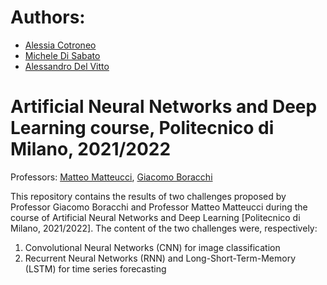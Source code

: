 # Authors:
* [Alessia Cotroneo](https://www.linkedin.com/in/alessia-cotroneo-18704b1a6/)
* [Michele Di Sabato](https://www.linkedin.com/in/michele-di-sabato/)
* [Alessandro Del Vitto](https://github.com/AlessandroDelVitto)

# Artificial Neural Networks and Deep Learning course, Politecnico di Milano, 2021/2022
Professors: [Matteo Matteucci](http://chrome.ws.dei.polimi.it/index.php?title=Matt%27s_Home_Page), [Giacomo Boracchi](https://boracchi.faculty.polimi.it/)

This repository contains the results of two challenges proposed by Professor Giacomo Boracchi and Professor Matteo Matteucci during the course of Artificial Neural Networks and Deep Learning [Politecnico di Milano, 2021/2022]. The content of the two challenges were, respectively:
1) Convolutional Neural Networks (CNN) for image classification
2) Recurrent Neural Networks (RNN) and Long-Short-Term-Memory (LSTM) for time series forecasting
